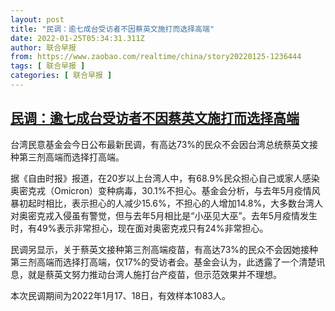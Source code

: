 ```yaml
---
layout: post
title: "民调：逾七成台受访者不因蔡英文施打而选择高端"
date: 2022-01-25T05:34:31.311Z
author: 联合早报
from: https://www.zaobao.com/realtime/china/story20220125-1236444
tags: [ 联合早报 ]
categories: [ 联合早报 ]
---
```

<!--1643108580000-->
[民调：逾七成台受访者不因蔡英文施打而选择高端](https://www.zaobao.com/realtime/china/story20220125-1236444)
------

<div>
<p>台湾民意基金会今日公布最新民调，有高达73%的民众不会因台湾总统蔡英文接种第三剂高端而选择打高端。</p><p>据《自由时报》报道，在20岁以上台湾人中，有68.9%民众担心自己或家人感染奥密克戎（Omicron）变种病毒，30.1%不担心。基金会分析，与去年5月疫情风暴初起时相比，表示担心的人减少15.6%，不担心的人增加14.8%，大多数台湾人对奥密克戎入侵虽有警觉，但与去年5月相比是“小巫见大巫”。去年5月疫情发生时，有49%表示非常担心，现在面对奥密克戎只有24%非常担心。</p><p>民调另显示，关于蔡英文接种第三剂高端疫苗，有高达73%的民众不会因她接种第三剂高端而选择打高端，仅17%的受访者会。基金会认为，此透露了一个清楚讯息，就是蔡英文努力推动台湾人施打台产疫苗，但示范效果并不理想。</p><section id="imu"><div id="dfp-ad-imu1">        </div></section><p>本次民调期间为2022年1月17、18日，有效样本1083人。</p>      <div class="cx_paywall_placeholder" id="sph_cdp_40"></div>
</div>
